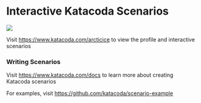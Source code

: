 # Interactive Katacoda Scenarios

[![](http://shields.katacoda.com/katacoda/arcticice/count.svg)](https://www.katacoda.com/arcticice "Get your profile on Katacoda.com")

Visit https://www.katacoda.com/arcticice to view the profile and interactive scenarios

### Writing Scenarios
Visit https://www.katacoda.com/docs to learn more about creating Katacoda scenarios

For examples, visit https://github.com/katacoda/scenario-example
